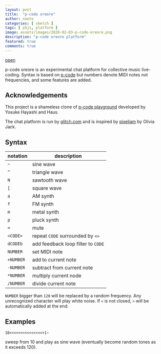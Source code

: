 ```yaml
---
layout: post
title:  "p-code oreore"
author: naoto
categories: [ sketch ]
tags: [ p5js, platform ]
image: assets/images/2020-02-03-p-code-oreore.png
description: "p-code oreore platform"
featured: true
comments: true
---
```


[open](https://p-code-oreore.glitch.me/)

p-code oreore is an experimental chat platform for collective music live-coding. Syntax is based on [p-code](https://github.com/p-code-magazine/p-code) but numbers denote MIDI notes not frequencies, and some features are added.


Acknowledgements
--------

This project is a shameless clone of [p-code playground](https://github.com/h4us/p-code-playground) developed by Yosuke Hayashi and Haus.

The chat platform is run by [glitch.com](https://glitch.com/) and is inspired by [pixeljam](http://pixeljam.glitch.me/) by Olivia Jack.


Syntax
--------

| notation | description |
| ------------- | ------------- |
| `~` | sine wave |
| `^` | triangle wave |
| `N` | sawtooth wave |
| `[` | square wave |
| `a` | AM synth |
| `f` | FM synth |
| `m` | metal synth |
| `p` | pluck synth |
| `=` | mute |
| `<CODE>` | repeat `CODE` surrounded by `<>` |
| `dCODEb` | add feedback loop filter to `CODE` |
| `NUMBER` | set MIDI note |
| `+NUMBER` | add to current note |
| `-NUMBER` | subtract from current note |
| `*NUMBER` | multiply current node |
| `/NUMBER` | divide current note |

`NUMBER` bigger than `120` will be replaced by a random frequency. Any unrecognized character will play white noise. If `<` is not closed, `>` will be automatically added at the end.

Examples
--------

    10<<<<<<<<<<<<<<<+1~

sweep from 10 and play as sine wave (eventually become random tones as it exceeds 120).

